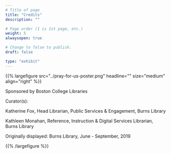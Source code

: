```yaml
---
# Title of page
title: "Credits"
description: ""

# Page order (1 is 1st page, etc.)
weight: 5
alwaysopen: true

# Change to false to publish.
draft: false

type: "exhibit"
---
```

{{% largefigure src="../pray-for-us-poster.png" headline="" size="medium" align="right" %}}

Sponsored by Boston College Libraries

Curator(s):

Katherine Fox, Head Librarian, Public Services & Engagement, Burns Library

Kathleen Monahan, Reference, Instruction & Digital Services Librarian, Burns Library

Originally displayed: Burns Library, June - September, 2019

{{% /largefigure %}}
